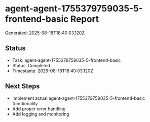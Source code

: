 # agent-agent-1755379759035-5-frontend-basic Report

Generated: 2025-08-18T18:40:03.120Z

## Status
- Task: agent-agent-1755379759035-5-frontend-basic
- Status: Completed
- Timestamp: 2025-08-18T18:40:03.120Z

## Next Steps
- Implement actual agent-agent-1755379759035-5-frontend-basic functionality
- Add proper error handling
- Add logging and monitoring
